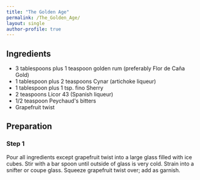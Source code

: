 ```yaml
---
title: "The Golden Age"
permalink: /The_Golden_Age/
layout: single
author-profile: true
---
```


## Ingredients
- 3 tablespoons plus 1 teaspoon golden rum (preferably Flor de Caña Gold)
- 1 tablespoon plus 2 teaspoons Cynar (artichoke liqueur)
- 1 tablespoon plus 1 tsp. fino Sherry
- 2 teaspoons Licor 43 (Spanish liqueur)
- 1/2 teaspoon Peychaud's bitters
- Grapefruit twist

## Preparation
### Step 1
Pour all ingredients except grapefruit twist into a large glass filled with ice cubes. Stir with a bar spoon until outside of glass is very cold. Strain into a snifter or coupe glass. Squeeze grapefruit twist over; add as garnish.
